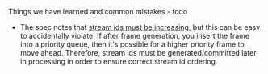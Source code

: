 Things we have learned and common mistakes - todo

* The spec notes that [stream ids must be increasing](http://http2.github.io/http2-spec/#StreamIdentifiers), but this can be easy to accidentally violate. If after frame generation, you insert the frame into a priority queue, then it's possible for a higher priority frame to move ahead. Therefore, stream ids must be generated/committed later in processing in order to ensure correct stream id ordering.